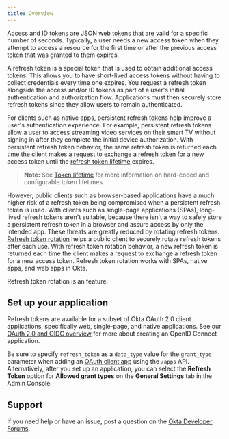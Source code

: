 ```yaml
---
title: Overview
---
```


Access and ID [tokens](/docs/reference/api/oidc/#tokens-and-claims) are JSON web tokens that are valid for a specific number of seconds. Typically, a user needs a new access token when they attempt to access a resource for the first time or after the previous access token that was granted to them expires.

A refresh token is a special token that is used to obtain additional access tokens. This allows you to have short-lived access tokens without having to collect credentials every time one expires. You request a refresh token alongside the access and/or ID tokens as part of a user's initial authentication and authorization flow. Applications must then securely store refresh tokens since they allow users to remain authenticated.

For clients such as native apps, persistent refresh tokens help improve a user's authentication experience. For example, persistent refresh tokens allow a user to access streaming video services on their smart TV without signing in after they complete the initial device authorization. With persistent refresh token behavior, the same refresh token is returned each time the client makes a request to exchange a refresh token for a new access token until the [refresh token lifetime](/docs/reference/api/authorization-servers/#actions-object) expires.

> **Note:** See [Token lifetime](/docs/reference/api/oidc/#token-lifetime) for more information on hard-coded and configurable token lifetimes.

However, public clients such as browser-based applications have a much higher risk of a refresh token being compromised when a persistent refresh token is used. With clients such as single-page applications (SPAs), long-lived refresh tokens aren't suitable, because there isn't a way to safely store a persistent refresh token in a browser and assure access by only the intended app. These threats are greatly reduced by rotating refresh tokens. [Refresh token rotation](/docs/guides/refresh-tokens/refresh-token-rotation) helps a public client to securely rotate refresh tokens after each use. With refresh token rotation behavior, a new refresh token is returned each time the client makes a request to exchange a refresh token for a new access token. Refresh token rotation works with SPAs, native apps, and web apps in Okta.

Refresh token rotation is an <ApiLifecycle access="ea" /> feature.

## Set up your application

Refresh tokens are available for a subset of Okta OAuth 2.0 client applications, specifically web, single-page, and native applications. See our [OAuth 2.0 and OIDC overview](/docs/concepts/oauth-openid/#recommended-flow-by-application-type) for more about creating an OpenID Connect application.

Be sure to specify `refresh_token` as a `data_type` value for the `grant_type` parameter when adding an [OAuth client app](/docs/reference/api/apps/#add-oauth-2-0-client-application) using the `/apps` API. Alternatively, after you set up an application, you can select the **Refresh Token** option for **Allowed grant types** on the **General Settings** tab in the Admin Console.

## Support

If you need help or have an issue, post a question on the [Okta Developer Forums](https://devforum.okta.com).

<NextSectionLink/>
